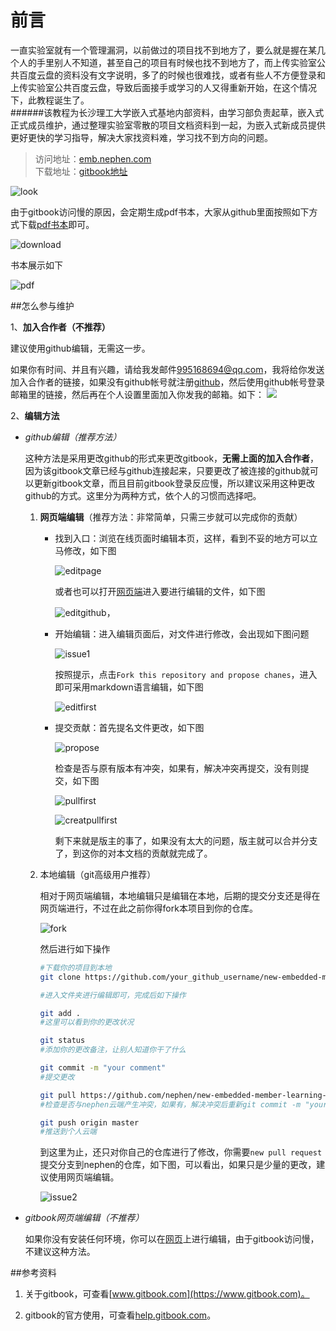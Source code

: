 前言
=======

一直实验室就有一个管理漏洞，以前做过的项目找不到地方了，要么就是握在某几个人的手里别人不知道，甚至自己的项目有时候也找不到地方了，而上传实验室公共百度云盘的资料没有文字说明，多了的时候也很难找，或者有些人不方便登录和上传实验室公共百度云盘，导致后面接手或学习的人又得重新开始，在这个情况下，此教程诞生了。   
######该教程为长沙理工大学嵌入式基地内部资料，由学习部负责起草，嵌入式正式成员维护，通过整理实验室零散的项目文档资料到一起，为嵌入式新成员提供更好更快的学习指导，解决大家找资料难，学习找不到方向的问题。

>访问地址：[emb.nephen.com](http://emb.nephen.com/)    
>下载地址：[gitbook地址](https://www.gitbook.com/download/pdf/book/nephen/new-embedded-member-learning-guidance)

![look](images/look.png)

由于gitbook访问慢的原因，会定期生成pdf书本，大家从github里面按照如下方式下载[pdf书本](https://github.com/nephen/new-embedded-member-learning-guidance/blob/master/pdf/new-embedded-member-learning-guidance.pdf)即可。

![download](images/download.png)

书本展示如下

![pdf](images/pdf.png)

##怎么参与维护

1、**加入合作者（不推荐）**

建议使用github编辑，无需这一步。

如果你有时间、并且有兴趣，请给我发邮件<a href=mailto:995168694@qq.com>995168694@qq.com</a>，我将给你发送加入合作者的链接，如果没有github帐号就注册[github](https://github.com/login)，然后使用github帐号登录邮箱里的链接，然后再在个人设置里面加入你发我的邮箱。如下：
<img src="http://blue.nephen.com/egitbook.png">

2、**编辑方法**

- *github编辑（推荐方法）*

	这种方法是采用更改github的形式来更改gitbook，**无需上面的加入合作者**，因为该gitbook文章已经与github连接起来，只要更改了被连接的github就可以更新gitbook文章，而且目前gitbook登录反应慢，所以建议采用这种更改github的方式。这里分为两种方式，依个人的习惯而选择吧。

	1. **网页端编辑**（推荐方法：非常简单，只需三步就可以完成你的贡献）

	    - 找到入口：浏览在线页面时编辑本页，这样，看到不妥的地方可以立马修改，如下图

		    ![editpage](images/editpage.png)

		    或者也可以打开[网页端](https://github.com/nephen/new-embedded-member-learning-guidance)进入要进行编辑的文件，如下图

		    ![editgithub](images/edit_drones.png)，

	    - 开始编辑：进入编辑页面后，对文件进行修改，会出现如下图问题

			![issue1](images/issue1.png)

			按照提示，点击`Fork this repository and propose chanes`，进入即可采用markdown语言编辑，如下图

			![editfirst](images/editfirst.png)
	    - 提交贡献：首先提名文件更改，如下图

	    	![propose](images/proposefirst.png) 

	    	检查是否与原有版本有冲突，如果有，解决冲突再提交，没有则提交，如下图

	    	![pullfirst](images/pullfirst.png)

	    	![creatpullfirst](images/creatpullfirst.png)

	    	剩下来就是版主的事了，如果没有太大的问题，版主就可以合并分支了，到这你的对本文档的贡献就完成了。

	2. 本地编辑（git高级用户推荐）

		相对于网页端编辑，本地编辑只是编辑在本地，后期的提交分支还是得在网页端进行，不过在此之前你得fork本项目到你的仓库。

		![fork](images/clone.png)

		然后进行如下操作
		
		```sh
		#下载你的项目到本地
		git clone https://github.com/your_github_username/new-embedded-member-learning-guidance.git

		#进入文件夹进行编辑即可，完成后如下操作

		git add .
		#这里可以看到你的更改状况

		git status
		#添加你的更改备注，让别人知道你干了什么

		git commit -m "your comment"
		#提交更改

		git pull https://github.com/nephen/new-embedded-member-learning-guidance.git master
		#检查是否与nephen云端产生冲突，如果有，解决冲突后重新git commit -m "your comment"

		git push origin master
		#推送到个人云端
		```
		到这里为止，还只对你自己的仓库进行了修改，你需要`new pull request`提交分支到nephen的仓库，如下图，可以看出，如果只是少量的更改，建议使用网页端编辑。

		![issue2](images/issue2.png)

- *gitbook网页端编辑（不推荐）*

    如果你没有安装任何环境，你可以在[网页](https://www.gitbook.com/book/nephen/new-embedded-member-learning-guidance/details)上进行编辑，由于gitbook访问慢，不建议这种方法。

##参考资料

1. 关于gitbook，可查看[www.gitbook.com](https://www.gitbook.com)。

2. gitbook的官方使用，可查看[help.gitbook.com](https://help.gitbook.com/)。
